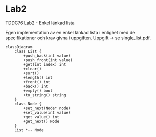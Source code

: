 # Lab2
TDDC76 Lab2 - Enkel länkad lista

Egen implementation av en enkel länkad lista i enlighet med de specifikationer och krav givna i uppgiften. 
Uppgift -> se single_list.pdf.

```mermaid
classDiagram
    class List {
        +push_back(int value)
        +push_front(int value)
        +get(int index) int
        +clear()
        +sort()
        +length() int
        +front() int
        +back() int
        +empty() bool
        +to_string() string
    }
    class Node {
        +set_next(Node* node)
        +set_value(int value)
        +get_value() int
        +get_next() Node
    }
    List *-- Node
```
